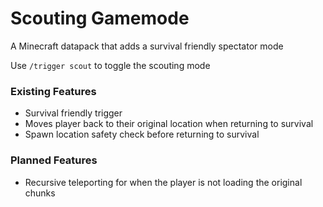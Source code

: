 # Scouting Gamemode
A Minecraft datapack that adds a survival friendly spectator mode

Use `/trigger scout` to toggle the scouting mode
### Existing Features
- Survival friendly trigger
- Moves player back to their original location when returning to survival
- Spawn location safety check before returning to survival

### Planned Features
- Recursive teleporting for when the player is not loading the original chunks
